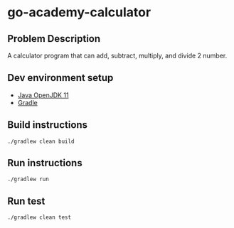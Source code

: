 # go-academy-calculator

## Problem Description

A calculator program that can add, subtract, multiply, and divide 2 number.

## Dev environment setup

- [Java OpenJDK 11](https://adoptopenjdk.net/?variant=openjdk11&jvmVariant=hotspot)
- [Gradle](https://gradle.org/install/)

## Build instructions

```
./gradlew clean build
```

## Run instructions

```
./gradlew run
```

## Run test
```
./gradlew clean test
